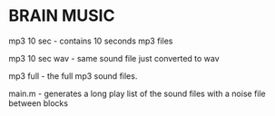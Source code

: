 BRAIN MUSIC
===========

mp3 10 sec - contains 10 seconds mp3 files

mp3 10 sec wav - same sound file just converted to wav

mp3 full - the full mp3 sound files.

main.m - generates a long play list of the sound files with a noise file between blocks

